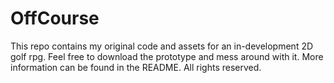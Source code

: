 # OffCourse
This repo contains my original code and assets for an in-development 2D golf rpg. Feel free to download the prototype and mess around with it. More information can be found in the README. All rights reserved. 
